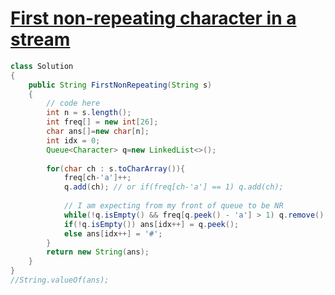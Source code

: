 # **[First non-repeating character in a stream](https://practice.geeksforgeeks.org/problems/first-non-repeating-character-in-a-stream1216/1#)**

```java
class Solution
{
    public String FirstNonRepeating(String s)
    {
        // code here
        int n = s.length();
        int freq[] = new int[26];
        char ans[]=new char[n];
        int idx = 0;
        Queue<Character> q=new LinkedList<>();
        
        for(char ch : s.toCharArray()){
            freq[ch-'a']++;
            q.add(ch); // or if(freq[ch-'a'] == 1) q.add(ch);
            
            // I am expecting from my front of queue to be NR
            while(!q.isEmpty() && freq[q.peek() - 'a'] > 1) q.remove();
            if(!q.isEmpty()) ans[idx++] = q.peek();
            else ans[idx++] = '#';
        }
        return new String(ans);
    }
}
//String.valueOf(ans);
```

